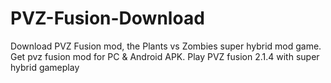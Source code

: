 # PVZ-Fusion-Download
Download PVZ Fusion mod, the Plants vs Zombies super hybrid mod game. Get pvz fusion mod for PC &amp; Android APK. Play PVZ fusion 2.1.4 with super hybrid gameplay
